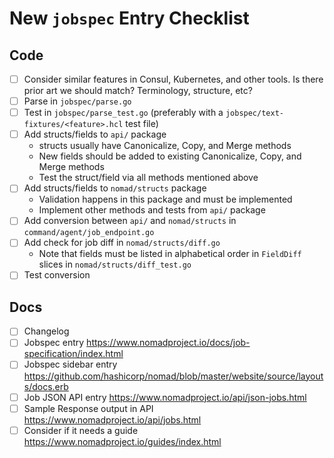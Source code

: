 # New `jobspec` Entry Checklist

## Code

* [ ] Consider similar features in Consul, Kubernetes, and other tools. Is
  there prior art we should match? Terminology, structure, etc?
* [ ] Parse in `jobspec/parse.go`
* [ ] Test in `jobspec/parse_test.go` (preferably with a
  `jobspec/text-fixtures/<feature>.hcl` test file)
* [ ] Add structs/fields to `api/` package
  * structs usually have Canonicalize, Copy, and Merge methods
  * New fields should be added to existing Canonicalize, Copy, and Merge
    methods
  * Test the struct/field via all methods mentioned above
* [ ] Add structs/fields to `nomad/structs` package
  * Validation happens in this package and must be implemented
  * Implement other methods and tests from `api/` package
* [ ] Add conversion between `api/` and `nomad/structs` in `command/agent/job_endpoint.go`
* [ ] Add check for job diff in `nomad/structs/diff.go`
  * Note that fields must be listed in alphabetical order in `FieldDiff` slices in `nomad/structs/diff_test.go`
* [ ] Test conversion

## Docs

* [ ] Changelog
* [ ] Jobspec entry https://www.nomadproject.io/docs/job-specification/index.html
* [ ] Jobspec sidebar entry https://github.com/hashicorp/nomad/blob/master/website/source/layouts/docs.erb
* [ ] Job JSON API entry https://www.nomadproject.io/api/json-jobs.html
* [ ] Sample Response output in API https://www.nomadproject.io/api/jobs.html
* [ ] Consider if it needs a guide https://www.nomadproject.io/guides/index.html
